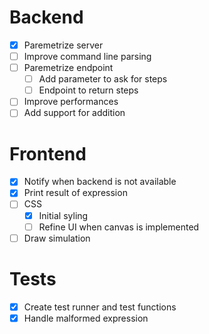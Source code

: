 # Backend

- [x] Paremetrize server
- [ ] Improve command line parsing
- [ ] Paremetrize endpoint
    - [ ] Add parameter to ask for steps
    - [ ] Endpoint to return steps
- [ ] Improve performances
- [ ] Add support for addition

# Frontend

- [x] Notify when backend is not available
- [x] Print result of expression
- [ ] CSS
    - [x] Initial syling
    - [ ] Refine UI when canvas is implemented
- [ ] Draw simulation

# Tests

- [x] Create test runner and test functions
- [x] Handle malformed expression
